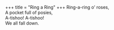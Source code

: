 +++
title = "Ring a Ring"
+++
Ring-a-ring o' roses,  
A pocket full of posies,  
A-tishoo! A-tishoo!  
We all fall down.
